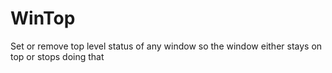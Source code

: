 # WinTop
Set or remove top level status of any window so the window either stays on top or stops doing that
